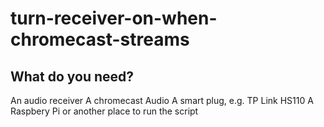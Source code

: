 # turn-receiver-on-when-chromecast-streams

## What do you need?
An audio receiver
A chromecast Audio
A smart plug, e.g. TP Link HS110
A Raspbery Pi or another place to run the script
